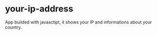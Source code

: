 # your-ip-address
App builded with javasctipt, it shows your IP and informations about your country.
